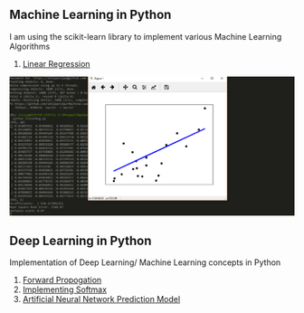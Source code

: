Machine Learning in Python
----------------------------

I am using the scikit-learn library to implement various Machine Learning Algorithms

1. [Linear Regression](Machine-Learning/linearReg.py)

![LinearReg Screenshot](Machine-Learning/LinearRegScreenshot.PNG)

Deep Learning in Python
----------------------------

Implementation of Deep Learning/ Machine Learning concepts in Python

1. [Forward Propogation](Deep-Learning/forwardProp.py)
2. [Implementing Softmax](Deep-Learning/softmax.py)
3. [Artificial Neural Network Prediction Model](Deep-Learning/ann_predict.py)
